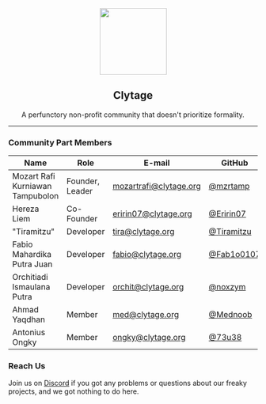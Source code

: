 <div align="center">
    <img src="https://api.clytage.org/assets/images/logo.png" width="135">
    <h2>Clytage</h2>
    <p>A perfunctory non-profit community that doesn't prioritize formality.</p>
</div>

<hr />

### Community Part Members
| Name                             | Role            | E-mail                 | GitHub                                     | Discord    |
|----------------------------------|-----------------|------------------------|--------------------------------------------|------------|
| Mozart Rafi Kurniawan Tampubolon | Founder, Leader | mozartrafi@clytage.org | [@mzrtamp](https://github.com/mzrtamp)     | mozartrafi |
| Hereza Liem                      | Co-Founder      | eririn07@clytage.org   | [@Eririn07](https://github.com/Eririn07)   | eririn07   |
| "Tiramitzu"                      | Developer       | tira@clytage.org       | [@Tiramitzu](https://github.com/Tiramitzu) | tiramitzu  |
| Fabio Mahardika Putra Juan       | Developer       | fabio@clytage.org      | [@Fab1o0107](https://github.com/Fab1o0107) | fab1o.fx   |
| Orchitiadi Ismaulana Putra       | Developer       | orchit@clytage.org     | [@noxzym](https://github.com/noxzym)       | noxzym     |
| Ahmad Yaqdhan                    | Member          | med@clytage.org        | [@Mednoob](https://github.com/Mednoob)     | mednoob    |
| Antonius Ongky                   | Member          | ongky@clytage.org      | [@73u38](https://github.com/73u38)         | chengxiao  |

### Reach Us
<p>Join us on <a href="https://clytage.org/discord">Discord</a> if you got any problems or questions about our freaky projects, and we got nothing to do here.</p>
